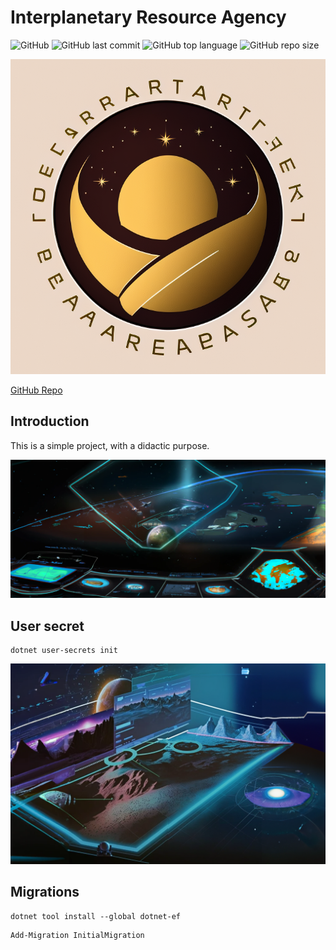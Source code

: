 # Interplanetary Resource Agency


![GitHub](https://img.shields.io/github/license/pasta0126/interplanetary-resources-agency?style=plastic)
![GitHub last commit](https://img.shields.io/github/last-commit/pasta0126/interplanetary-resources-agency?style=plastic)
![GitHub top language](https://img.shields.io/github/languages/top/pasta0126/interplanetary-resources-agency?style=plastic)
![GitHub repo size](https://img.shields.io/github/repo-size/pasta0126/interplanetary-resources-agency?style=plastic)

![Interplanetary Resource Agency](./img/logo.png "Interplanetary Resource Agency")

[GitHub Repo](https://github.com/pasta0126/interplanetary-resources-agency)

## Introduction

This is a simple project, with a didactic purpose.


![Route 001](./img/route001.png)

## User secret

```shell
dotnet user-secrets init
```
![Route 002](./img/route002.png)

## Migrations

```shell
dotnet tool install --global dotnet-ef
```

```shell
Add-Migration InitialMigration

```
